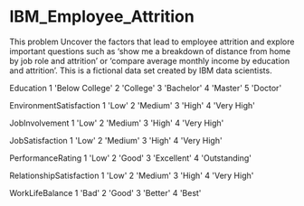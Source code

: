 # IBM_Employee_Attrition

This problem Uncover the factors that lead to employee attrition and explore important questions such as
‘show me a breakdown of distance from home by job role and attrition’ or 
‘compare average monthly income by education and attrition’. 
This is a fictional data set created by IBM data scientists.

Education 1 'Below College' 2 'College' 3 'Bachelor' 4 'Master' 5 'Doctor'

EnvironmentSatisfaction 1 'Low' 2 'Medium' 3 'High' 4 'Very High'

JobInvolvement 
1 'Low' 2 'Medium' 3 'High' 4 'Very High'

JobSatisfaction 1 'Low' 2 'Medium' 3 'High' 4 'Very High'

PerformanceRating 
1 'Low' 2 'Good' 3 'Excellent' 4 'Outstanding'

RelationshipSatisfaction 
1 'Low' 2 'Medium' 3 'High' 4 'Very High'

WorkLifeBalance 1 'Bad' 2 'Good' 3 'Better' 4 'Best'
